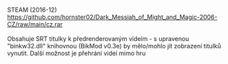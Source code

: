 STEAM (2016-12)
<br/>
https://github.com/hornster02/Dark_Messiah_of_Might_and_Magic-2006-CZ/raw/main/cz.rar
<br/>
<br/>
Obsahuje SRT titulky k předrenderovaným videím - s upravenou "binkw32.dll" knihovnou (BikMod v0.3e) by mělo/mohlo jít zobrazení titulků vynutit. Další možnost je přehrání videí mimo hru
